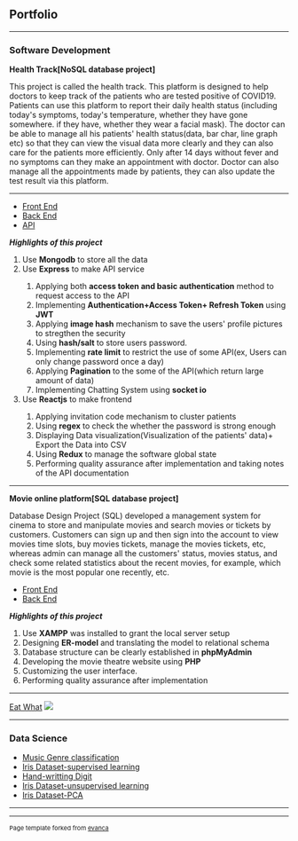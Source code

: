 ## Portfolio

---

### Software Development

**Health Track[NoSQL database project]**
<p>This project is called the health track. This platform is designed to help doctors to keep track of the patients who are tested positive of COVID19.  Patients can use this platform to report their daily health status (including today's symptoms, today's temperature, whether they have gone somewhere. if they have, whether they wear a facial mask). The doctor can be able to manage all his patients' health status(data, bar char, line graph etc) so that they can view the visual data more clearly and they can also care for the patients more efficiently. Only after 14 days without fever and no symptoms can they make an appointment with doctor. Doctor can also manage all the appointments made by patients, they can also update the test result via this platform.  </p>

---
- [Front End](https://github.com/liyishanamy/healthtrackingplatform_frontend)
- [Back End](https://github.com/liyishanamy/healthInformation_backend)
- [API](https://docs.google.com/document/d/15rplKs8JGBj297dSzQFhMPIbVfc3abBbPUhmvtrWwfU/edit)

***Highlights of this project***
<ol>
  <li>Use <strong>Mongodb</strong> to store all the data</li>
  <li>Use <strong>Express</strong> to make API service</li>
  <ol>
    <li>Applying both <strong>access token and basic authentication</strong> method to request access to the API</li>
    <li>Implementing <strong>Authentication+Access Token+ Refresh Token</strong> using <strong>JWT</strong></li>
    <li>Applying <strong>image hash</strong> mechanism to save the users' profile pictures to stregthen the security </li>
    <li>Using <strong>hash/salt</strong> to store users password.</li>
    <li>Implementing <strong>rate limit</strong> to restrict the use of some API(ex, Users can only change password once a day)
    <li>Applying <strong>Pagination</strong> to the some of the API(which return large amount of data)</li>
    <li>Implementing Chatting System using <strong>socket io</strong></li>
     
  </ol>
  <li>Use <strong>Reactjs</strong> to make frontend</li>
  <ol>
    <li>Applying invitation code mechanism to cluster patients</li>
    <li>Using <strong>regex</strong> to check the whether the password is strong enough</li>
    <li>Displaying Data visualization(Visualization of the patients' data)+ Export the Data into CSV</li>
    <li>Using <strong>Redux</strong> to manage the software global state</li>
    <li>Performing quality assurance after implementation and taking notes of the API documentation</li>
    
  </ol>
</ol>


---

**Movie online platform[SQL database project]**
<p>Database Design Project (SQL) developed a management system for cinema to store and manipulate movies and search movies or tickets by customers.  Customers can sign up and then sign into the account to view movies time slots, buy movies tickets, manage the movies tickets, etc, whereas admin can manage all the customers' status, movies status, and check some related statistics about the recent movies, for example, which movie is the most popular one recently, etc. </p>

- [Front End](https://github.com/liyishanamy/movie)
- [Back End](https://github.com/liyishanamy/movie)

***Highlights of this project***
<ol>
  <li>Use <strong>XAMPP</strong> was installed to grant the local server setup</li>
  <li>Designing <strong>ER-model</strong> and translating the model to relational schema</li>
  <li>Database structure can be clearly established in <strong>phpMyAdmin</strong></li>
  <li>Developing the movie theatre website using <strong>PHP</strong></li>
  <li>Customizing the user interface.</li>
  <li>Performing quality assurance after implementation</li>
  
</ol>
</ol>

---
[Eat What](http://example.com/)
<img src="images/dummy_thumbnail.jpg?raw=true"/>

---

### Data Science

- [Music Genre classification](https://github.com/astralcai/music-genre-classification)
- [Iris Dataset-supervised learning](https://github.com/liyishanamy/iris-dataset)
- [Hand-writting Digit](https://github.com/liyishanamy/neuralNetwork-handWrittenDigit)
- [Iris Dataset-unsupervised learning](https://github.com/liyishanamy/iris_LVQ)
- [Iris Dataset-PCA](https://github.com/liyishanamy/iris_LVQ)

---




---
<p style="font-size:11px">Page template forked from <a href="https://github.com/evanca/quick-portfolio">evanca</a></p>
<!-- Remove above link if you don't want to attibute -->
